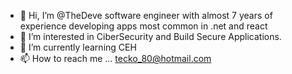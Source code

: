 - 👋 Hi, I’m @TheDeve software engineer with almost 7 years of experience developing apps most common in .net and react
- 👀 I’m interested in CiberSecurity and Build Secure Applications.
- 🌱 I’m currently learning CEH
- 📫 How to reach me ... tecko_80@hotmail.com

<!---
TheDeve/TheDeve is a ✨ special ✨ repository because its `README.md` (this file) appears on your GitHub profile.
You can click the Preview link to take a look at your changes.
--->
